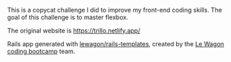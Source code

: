 This is a copycat challenge I did to improve my front-end coding skills.
The goal of this challenge is to master flexbox.

The original website is https://trillo.netlify.app/

Rails app generated with [lewagon/rails-templates](https://github.com/lewagon/rails-templates), created by the [Le Wagon coding bootcamp](https://www.lewagon.com) team.
